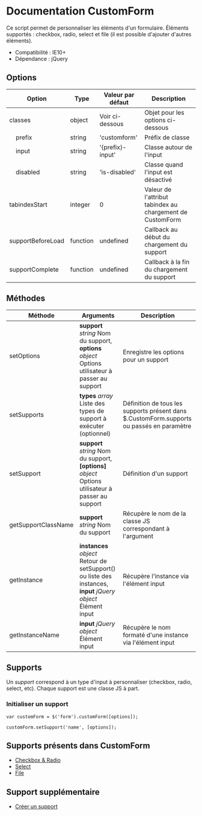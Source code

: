 # Documentation CustomForm

Ce script permet de personnaliser les éléments d'un formulaire. Éléments supportés : checkbox, radio, select et file (il est possible d'ajouter d'autres éléments).

* Compatibilité : IE10+
* Dépendance : jQuery

## Options

| Option                           | Type     | Valeur par défaut | Description                                               |
|----------------------------------|----------|-------------------|-----------------------------------------------------------|
| classes                          | object   | Voir ci-dessous   | Objet pour les options ci-dessous                         |
| &nbsp;&nbsp;&nbsp;&nbsp;prefix   | string   | 'customform'      | Préfix de classe                                          |
| &nbsp;&nbsp;&nbsp;&nbsp;input    | string   | '{prefix}-input'  | Classe autour de l'input                                  |
| &nbsp;&nbsp;&nbsp;&nbsp;disabled | string   | 'is-disabled'     | Classe quand l'input est désactivé                        |
| tabindexStart                    | integer  | 0                 | Valeur de l'attribut tabindex au chargement de CustomForm |
| supportBeforeLoad                | function | undefined         | Callback au début du chargement du support                |
| supportComplete                  | function | undefined         | Callback à la fin du chargement du support                |

## Méthodes

| Méthode             | Arguments                                                                                                       | Description                                                                               |
|---------------------|-----------------------------------------------------------------------------------------------------------------|-------------------------------------------------------------------------------------------|
| setOptions          | **support** *string* Nom du support, **options** *object* Options utilisateur à passer au support               | Enregistre les options pour un support                                                    |
| setSupports         | **types** *array* Liste des types de support à exécuter (optionnel)                                             | Définition de tous les supports présent dans $.CustomForm.supports ou passés en paramètre |
| setSupport          | **support** *string* Nom du support, **[options]** *object* Options utilisateur à passer au support             | Définition d'un support                                                                   |
| getSupportClassName | **support** *string* Nom du support                                                                             | Récupère le nom de la classe JS correspondant à l'argument                                |
| getInstance         | **instances** *object* Retour de setSupport() ou liste des instances, **input** *jQuery object* Élément input   | Récupère l'instance via l'élément input                                                   |
| getInstanceName     | **input** *jQuery object* Élément input                                                                         | Récupère le nom formaté d'une instance via l'élément input                                |


## Supports

Un *support* correspond à un type d'input à personnaliser (checkbox, radio, select, etc). Chaque support est une classe JS à part.

### Initialiser un support

    var customForm = $('form').customForm([options]);
    
    customForm.setSupport('name', [options]);

## Supports présents dans CustomForm

* [Checkbox & Radio](docs/check.md)
* [Select](docs/select.md)
* [File](docs/file.md)


## Support supplémentaire

* [Créer un support](docs/custom.md)